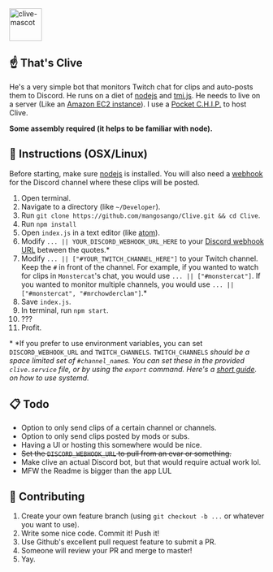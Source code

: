 <img src="http://i.imgur.com/M9TvvSy.png" alt="clive-mascot" width=64px />

## ☝️ That's Clive
He's a very simple bot that monitors Twitch chat for clips and auto-posts them to Discord. He runs on a diet of [nodejs](https://nodejs.org/en/) and [tmi.js](https://docs.tmijs.org/v1.2.1/index.html). He needs to live on a server (Like an [Amazon EC2 instance](https://aws.amazon.com/getting-started/tutorials/launch-a-virtual-machine/)). I use a [Pocket C.H.I.P.](https://getchip.com/pages/pocketchip) to host Clive.

**Some assembly required (it helps to be familiar with node).**

## 🤖 Instructions (OSX/Linux)
Before starting, make sure [nodejs](https://nodejs.org/en/download/) is installed. You will also need a [webhook](https://support.discordapp.com/hc/en-us/articles/228383668-Intro-to-Webhooks) for the Discord channel where these clips will be posted.

1. Open terminal.
2. Navigate to a directory (like `~/Developer`).
3. Run `git clone https://github.com/mangosango/Clive.git && cd Clive`.
4. Run `npm install`
5. Open `index.js` in a text editor (like [atom](https://atom.io/)).
6. Modify `... || YOUR_DISCORD_WEBHOOK_URL_HERE` to your [Discord webhook URL](http://i.imgur.com/sEUCxct.png) between the quotes.*
7. Modify `... || ["#YOUR_TWITCH_CHANNEL_HERE"]` to your Twitch channel. Keep the `#` in front of the channel. For example, if you wanted to watch for clips in `Monstercat`'s chat, you would use `... || ["#monstercat"]`. If you wanted to monitor multiple channels, you would use `... || ["#monstercat", "#mrchowderclam"]`.*
8. Save `index.js`.
9. In terminal, run `npm start`.
10. ???
11. Profit.

\* *If you prefer to use environment variables, you can set `DISCORD_WEBHOOK_URL` and `TWITCH_CHANNELS`. `TWITCH_CHANNELS` *should be a space limited set of `#channel_name`s. You can set these in the provided `clive.service` file, or by using the `export` command. Here's a [short guide](http://blog.mdda.net/oss/2015/02/16/forever-node-service-systemd). on how to use systemd.*

## 📋 Todo
- Option to only send clips of a certain channel or channels.
- Option to only send clips posted by mods or subs.
- Having a UI or hosting this somewhere would be nice.
- ~~Set the `DISCORD_WEBHOOK_URL` to pull from an evar or something.~~
- Make clive an actual Discord bot, but that would require actual work lol.
- MFW the Readme is bigger than the app LUL

## 👯 Contributing
1. Create your own feature branch (using `git checkout -b ...` or whatever you want to use).
2. Write some nice code. Commit it! Push it!
3. Use Github's excellent pull request feature to submit a PR.
4. Someone will review your PR and merge to master!
5. Yay.
